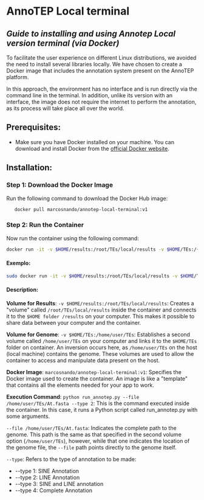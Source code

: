 # AnnoTEP Local terminal
## _Guide to installing and using Annotep Local version terminal (via Docker)_
To facilitate the user experience on different Linux distributions, we avoided the need to install several libraries locally. We have chosen to create a Docker image that includes the annotation system present on the AnnoTEP platform.

In this approach, the environment has no interface and is run directly via the command line in the terminal. In addition, unlike its version with an interface, the image does not require the internet to perform the annotation, as its process will take place all over the world. 

## Prerequisites:
- Make sure you have Docker installed on your machine. You can download and install Docker from the [official Docker website](https://docs.docker.com/desktop/install/linux-install/).

## Installation:
### Step 1: Download the Docker Image
Run the following command to download the Docker Hub image:
```sh
   docker pull marcosnando/annotep-local-terminal:v1
```

### Step 2: Run the Container
Now run the container using the following command:

```sh 
docker run -it -v $HOME/results:/root/TEs/local/results -v $HOME/TEs:/{full path of the folder containing the genome} marcosnando/annotep-local-terminal:v1 python run_annotep.py --file {full folder path + genome name} --type 2
```

#### Exemplo:
```sh 
sudo docker run -it -v $HOME/results:/root/TEs/local/results -v $HOME/TEs:/home/user/TEs marcosnando/annotep-local-terminal:v1  python run_annotep.py --file /home/user/TEs/At.fasta --type 2
```

#### Description:
**Volume for Results**:
``-v $HOME/results:/root/TEs/local/results``: Creates a "volume" called ``/root/TEs/local/results`` inside the container and connects it to the ``$HOME folder /results`` on your computer. This makes it possible to share data between your computer and the container.

**Volume for Genome**:
``-v $HOME/TEs:/home/user/TEs``: Establishes a second volume called ``/home/user/TEs`` on your computer and links it to the ``$HOME/TEs`` folder on container. An inversion occurs here, as ``/home/user/TEs`` on the host (local machine) contains the genome. These volumes are used to allow the container to access and manipulate data present on the host.

**Docker Image**:
``marcosnando/annotep-local-terminal:v1``: Specifies the Docker image used to create the container. An image is like a "template" that contains all the elements needed for your app to work.

**Execution Command**:
``python run_annotep.py --file /home/user/TEs/At.fasta --type 2``: This is the command executed inside the container. In this case, it runs a Python script called run_annotep.py with some arguments.

``--file /home/user/TEs/At.fasta``: Indicates the complete path to the genome. This path is the same as that specified in the second volume option (``/home/user/TEs``), however, while that one indicates the location of the genome file, the ``--file`` path points directly to the genome itself.

``--type``: Refers to the type of annotation to be made:
- --type 1: SINE Annotation
- --type 2: LINE Annotation
- --type 3: SINE and LINE annotation
- --type 4: Complete Annotation